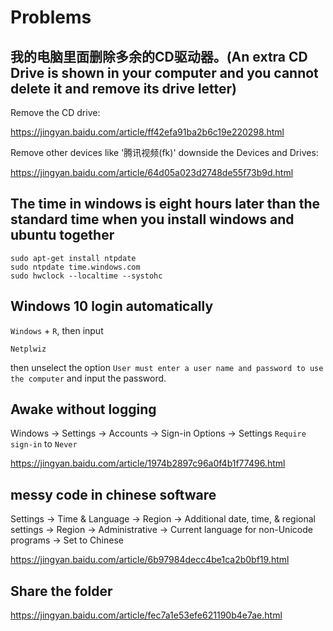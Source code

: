 # Problems

## 我的电脑里面删除多余的CD驱动器。(An extra CD Drive is shown in your computer and you cannot delete it and remove its drive letter)

Remove the CD drive: 
  
  https://jingyan.baidu.com/article/ff42efa91ba2b6c19e220298.html
  
Remove other devices like '腾讯视频(fk)' downside the Devices and Drives:

  https://jingyan.baidu.com/article/64d05a023d2748de55f73b9d.html

## The time in windows is eight hours later than the standard time when you install windows and ubuntu together
  
    sudo apt-get install ntpdate
    sudo ntpdate time.windows.com
    sudo hwclock --localtime --systohc

## Windows 10 login automatically

`Windows` + `R`, then input

    Netplwiz
  
then unselect the option `User must enter a user name and password to use the computer` and input the password.

## Awake without logging

Windows -> Settings -> Accounts -> Sign-in Options -> Settings `Require sign-in` to `Never`

https://jingyan.baidu.com/article/1974b2897c96a0f4b1f77496.html

## messy code in chinese software

Settings -> Time & Language -> Region -> Additional date, time, & regional settings -> Region -> Administrative -> Current language for non-Unicode programs -> Set to Chinese

https://jingyan.baidu.com/article/6b97984decc4be1ca2b0bf19.html

## Share the folder

https://jingyan.baidu.com/article/fec7a1e53efe621190b4e7ae.html
